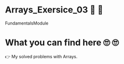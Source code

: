 # Arrays_Exersice_03 🙂 🙂
 FundamentalsModule
# What you can find here 🙄 🙄
👉 My solved problems with Arrays.
